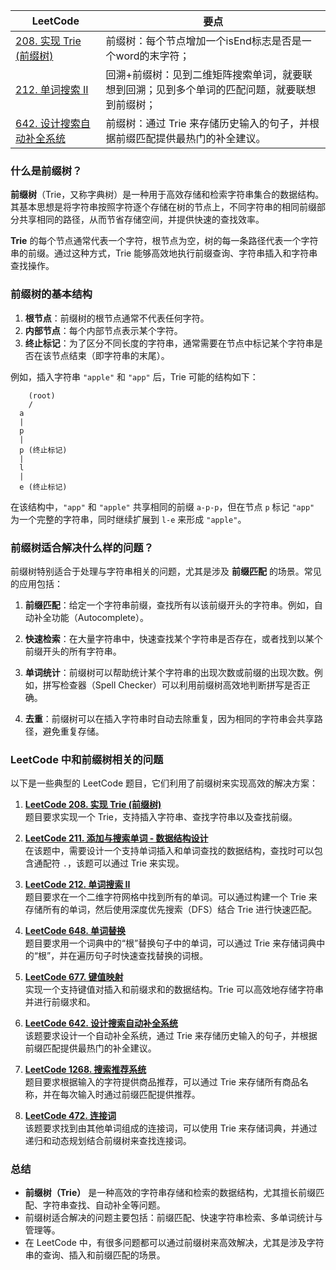 |LeetCode|要点|
|--------------------------------|--------------------------------|
|[208. 实现 Trie (前缀树)][github-leetcode-0208]|前缀树：每个节点增加一个isEnd标志是否是一个word的末字符；|
|[212. 单词搜索 II][github-leetcode-0212]|回溯+前缀树：见到二维矩阵搜索单词，就要联想到回溯；见到多个单词的匹配问题，就要联想到前缀树；|
|[642. 设计搜索自动补全系统][github-leetcode-0642]|前缀树：通过 Trie 来存储历史输入的句子，并根据前缀匹配提供最热门的补全建议。|



### 什么是前缀树？

**前缀树**（Trie，又称字典树）是一种用于高效存储和检索字符串集合的数据结构。其基本思想是将字符串按照字符逐个存储在树的节点上，不同字符串的相同前缀部分共享相同的路径，从而节省存储空间，并提供快速的查找效率。

**Trie** 的每个节点通常代表一个字符，根节点为空，树的每一条路径代表一个字符串的前缀。通过这种方式，Trie 能够高效地执行前缀查询、字符串插入和字符串查找操作。

### 前缀树的基本结构

1. **根节点**：前缀树的根节点通常不代表任何字符。
2. **内部节点**：每个内部节点表示某个字符。
3. **终止标记**：为了区分不同长度的字符串，通常需要在节点中标记某个字符串是否在该节点结束（即字符串的末尾）。

例如，插入字符串 `"apple"` 和 `"app"` 后，Trie 可能的结构如下：
```
    (root)
    /  
  a
  |
  p
  |
  p (终止标记)
  |
  l
  |
  e (终止标记)
```


在该结构中，`"app"` 和 `"apple"` 共享相同的前缀 `a-p-p`，但在节点 `p` 标记 `"app"` 为一个完整的字符串，同时继续扩展到 `l-e` 来形成 `"apple"`。

### 前缀树适合解决什么样的问题？

前缀树特别适合于处理与字符串相关的问题，尤其是涉及 **前缀匹配** 的场景。常见的应用包括：

1. **前缀匹配**：给定一个字符串前缀，查找所有以该前缀开头的字符串。例如，自动补全功能（Autocomplete）。
   
2. **快速检索**：在大量字符串中，快速查找某个字符串是否存在，或者找到以某个前缀开头的所有字符串。

3. **单词统计**：前缀树可以帮助统计某个字符串的出现次数或前缀的出现次数。例如，拼写检查器（Spell Checker）可以利用前缀树高效地判断拼写是否正确。

4. **去重**：前缀树可以在插入字符串时自动去除重复，因为相同的字符串会共享路径，避免重复存储。

### LeetCode 中和前缀树相关的问题

以下是一些典型的 LeetCode 题目，它们利用了前缀树来实现高效的解决方案：

1. **[LeetCode 208. 实现 Trie (前缀树)](https://leetcode.com/problems/implement-trie-prefix-tree/)**  
   题目要求实现一个 Trie，支持插入字符串、查找字符串以及查找前缀。

2. **[LeetCode 211. 添加与搜索单词 - 数据结构设计](https://leetcode.com/problems/add-and-search-word-data-structure-design/)**  
   在该题中，需要设计一个支持单词插入和单词查找的数据结构，查找时可以包含通配符 `.`，该题可以通过 Trie 来实现。

3. **[LeetCode 212. 单词搜索 II](https://leetcode.com/problems/word-search-ii/)**  
   题目要求在一个二维字符网格中找到所有的单词。可以通过构建一个 Trie 来存储所有的单词，然后使用深度优先搜索（DFS）结合 Trie 进行快速匹配。

4. **[LeetCode 648. 单词替换](https://leetcode.com/problems/replace-words/)**  
   题目要求用一个词典中的“根”替换句子中的单词，可以通过 Trie 来存储词典中的“根”，并在遍历句子时快速查找替换的词根。

5. **[LeetCode 677. 键值映射](https://leetcode.com/problems/map-sum-pairs/)**  
   实现一个支持键值对插入和前缀求和的数据结构。Trie 可以高效地存储字符串并进行前缀求和。

6. **[LeetCode 642. 设计搜索自动补全系统](https://leetcode.com/problems/design-search-autocomplete-system/)**  
   该题要求设计一个自动补全系统，通过 Trie 来存储历史输入的句子，并根据前缀匹配提供最热门的补全建议。

7. **[LeetCode 1268. 搜索推荐系统](https://leetcode.com/problems/search-suggestions-system/)**  
   题目要求根据输入的字符提供商品推荐，可以通过 Trie 来存储所有商品名称，并在每次输入时通过前缀匹配提供推荐。

8. **[LeetCode 472. 连接词](https://leetcode.com/problems/concatenated-words/)**  
   该题要求找到由其他单词组成的连接词，可以使用 Trie 来存储词典，并通过递归和动态规划结合前缀树来查找连接词。

### 总结

- **前缀树（Trie）** 是一种高效的字符串存储和检索的数据结构，尤其擅长前缀匹配、字符串查找、自动补全等问题。
- 前缀树适合解决的问题主要包括：前缀匹配、快速字符串检索、多单词统计与管理等。
- 在 LeetCode 中，有很多问题都可以通过前缀树来高效解决，尤其是涉及字符串的查询、插入和前缀匹配的场景。



[github-leetcode-0208]: ../../0208.%20Implement%20Trie/0208_Trie.h
[github-leetcode-0212]: ../../0212.%20Word%20Search%20II/0212_findWords.h
[github-leetcode-0642]: ../../0642.%20Design%20Search%20Autocomplete%20System/0642_AutocompleteSystem.h
